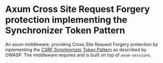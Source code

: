 # Axum Cross Site Request Forgery protection implementing the Synchronizer Token Pattern

An axum middleware, providing Cross Site Request Forgery protection by inplementing the [CSRF Synchronizer Token Pattern](https://cheatsheetseries.owasp.org/cheatsheets/Cross-Site_Request_Forgery_Prevention_Cheat_Sheet.html#synchronizer-token-pattern) as described by OWASP. 
The middleware requires and is built on top of `axum-sessions`.